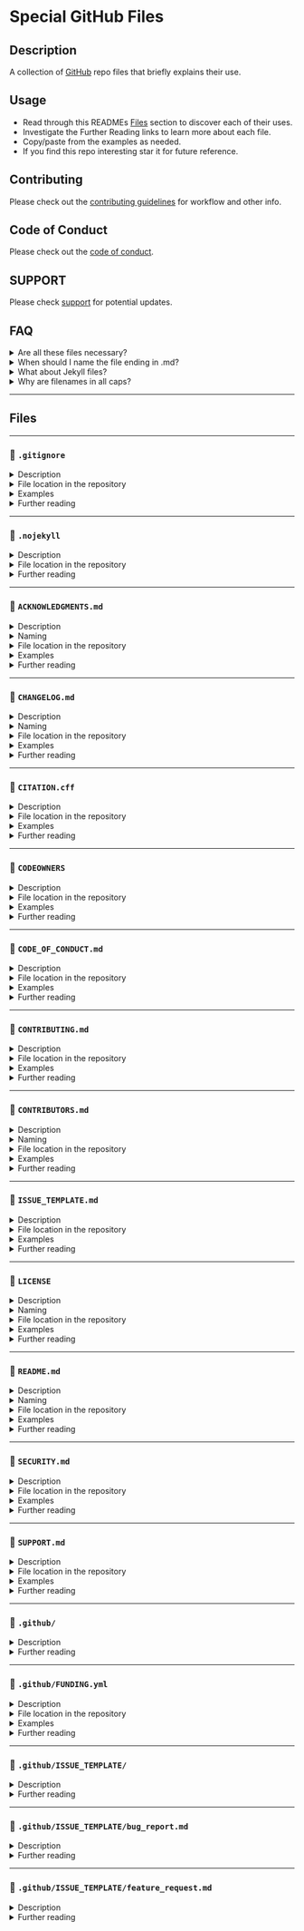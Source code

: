 # Special GitHub Files

## Description

A collection of [GitHub](https://github.com) repo files that briefly explains their use.

## Usage

- Read through this READMEs [Files](#files) section to discover each of their uses.
- Investigate the Further Reading links to learn more about each file.
- Copy/paste from the examples as needed.
- If you find this repo interesting star it for future reference.

## Contributing

Please check out the [contributing guidelines](CONTRIBUTING.md) for workflow and other info.

## Code of Conduct

Please check out the [code of conduct](CODE_OF_CONDUCT.md).

## SUPPORT

Please check [support](SUPPORT.md) for potential updates.

## FAQ

<details>
  <summary>Are all these files necessary?</summary>

Nope. Just use what you need.

</details>

<details>
  <summary>When should I name the file ending in .md?</summary>

Whenever you want the file to be visually rendered using [Markdown](https://guides.github.com/features/mastering-markdown/) features like headings, sections, lists, code example syntax coloring, clickable links, bold, italic, ... you should use `.md`.

</details>

<details>
  <summary>What about Jekyll files?</summary>

Adding these is currently under consideration.

</details>

<details>
  <summary>Why are filenames in all caps?</summary>

To avoid confusion with other files and to make them more noticeable as being a special file.

</details>

---

## Files

---

### :page_facing_up: `.gitignore`

<details>
  <summary>Description</summary>

  You can create a .gitignore file in your repository's root directory to tell Git which files and directories to ignore when you make a commit. To share the ignore rules with other users who clone the repository, commit the .gitignore file in to your repository.

  GitHub maintains an official list of recommended .gitignore files for many popular operating systems, environments, and languages in the github/gitignore public repository. You can also use gitignore.io to create a .gitignore file for your operating system, programming language, or IDE. For more information, see "[github/gitignore](https://github.com/github/gitignore)" and the "[gitignore.io](https://www.gitignore.io/)" site.
  
</details>

<details>
<summary>File location in the repository</summary>

- root
- any subdirectory

</details>

<details>
<summary>Examples</summary>

```text
# Compiled source #
###################
*.com
*.class
*.dll
*.exe
*.o
*.so

# Packages #
############
# it's better to unpack these files and commit the raw source
# git has its own built in compression methods
*.7z
*.dmg
*.gz
*.iso
*.jar
*.rar
*.tar
*.zip

# OS generated files #
######################
.DS_Store
.DS_Store?
._*
.Spotlight-V100
.Trashes
ehthumbs.db
Thumbs.db

# Logs
logs
*.log
npm-debug.log*
yarn-debug.log*
yarn-error.log*
lerna-debug.log*
.pnpm-debug.log*

# keys
keys.js

databases
*.log
*.sql
*.sqlite

# Diagnostic reports (https://nodejs.org/api/report.html)
report.[0-9]*.[0-9]*.[0-9]*.[0-9]*.json

# Runtime data
pids
*.pid
*.seed
*.pid.lock

# Directory for instrumented libs generated by jscoverage/JSCover
lib-cov

# Coverage directory used by tools like istanbul
coverage
*.lcov

# nyc test coverage
.nyc_output

# Grunt intermediate storage (https://gruntjs.com/creating-plugins#storing-task-files)
.grunt

# Bower dependency directory (https://bower.io/)
bower_components

# node-waf configuration
.lock-wscript

# Compiled binary addons (https://nodejs.org/api/addons.html)
build/Release

# Dependency directories
node_modules/
jspm_packages/

# Snowpack dependency directory (https://snowpack.dev/)
web_modules/

# TypeScript cache
*.tsbuildinfo

# Optional npm cache directory
.npm

# Optional eslint cache
.eslintcache

# Microbundle cache
.rpt2_cache/
.rts2_cache_cjs/
.rts2_cache_es/
.rts2_cache_umd/

# Optional REPL history
.node_repl_history

# Output of 'npm pack'
*.tgz

# Yarn Integrity file
.yarn-integrity

# dotenv environment variables file
.env
.env.test
.env.production

# parcel-bundler cache (https://parceljs.org/)
.cache
.parcel-cache

# Next.js build output
.next
out

# Nuxt.js build / generate output
.nuxt
dist

# Gatsby files
.cache/
# Comment in the public line in if your project uses Gatsby and not Next.js
# https://nextjs.org/blog/next-9-1#public-directory-support
# public

# vuepress build output
.vuepress/dist

# Serverless directories
.serverless/

# FuseBox cache
.fusebox/

# DynamoDB Local files
.dynamodb/

# TernJS port file
.tern-port

# Stores VSCode versions used for testing VSCode extensions
.vscode-test

# yarn v2
.yarn/cache
.yarn/unplugged
.yarn/build-state.yml
.yarn/install-state.gz
.pnp.*
```

If you want to ignore a file that is already checked in, you must untrack the file before you add a rule to ignore it. From your terminal, untrack the file.

```shell
$ git rm --cached FILENAME
```

[GitHub Docs: Configuring ignored files for all repositories on your computer](https://docs.github.com/en/get-started/getting-started-with-git/ignoring-files#configuring-ignored-files-for-all-repositories-on-your-computer)

You can also create a global .gitignore file to define a list of rules for ignoring files in every Git repository on your computer. For example, you might create the file at ~/.gitignore_global and add some rules to it.

Configure Git to use the exclude file ~/.gitignore_global for all Git repositories.

```shell
$ git config --global core.excludesfile ~/.gitignore_global
```

[GitHub Docs: Excluding local files without creating a .gitignore file](https://docs.github.com/en/get-started/getting-started-with-git/ignoring-files#excluding-local-files-without-creating-a-gitignore-file)]

If you don't want to create a .gitignore file to share with others, you can create rules that are not committed with the repository. You can use this technique for locally-generated files that you don't expect other users to generate, such as files created by your editor.

Use your favorite text editor to open the file called .git/info/exclude within the root of your Git repository. Any rule you add here will not be checked in, and will only ignore files for your local repository.

1. Open Terminal.
2. Navigate to the location of your Git repository.
3. Using your favorite text editor, open the file *.git/info/exclude*.

</details>

<details>
<summary>Further reading</summary>

- [GitHub Docs: Ignoring files](https://docs.github.com/en/get-started/getting-started-with-git/ignoring-files)
- [git-scm.com/docs/gitignore](https://git-scm.com/docs/gitignore)

</details>

---

### :page_facing_up: `.nojekyll`

<details>
<summary>Description</summary>

GitHub Pages will use Jekyll to build your site by default. If you want to use a static site generator other than Jekyll, disable the Jekyll build process by creating an empty file called `.nojekyll` in the root of your publishing source, then follow your static site generator's instructions to build your site locally.

Notes

- Prevents GitHub Pages from ignoring files that begin with an underscore.
- GitHub Pages does not support server-side languages such as PHP, Ruby, or Python.

</details>

<details>
<summary>File location in the repository</summary>

- root

</details>

<details>
<summary>Further reading</summary>

- [GitHub Docs: About GitHub Pages](https://docs.github.com/en/pages/getting-started-with-github-pages/about-github-pages)

</details>

---

### :page_facing_up: `ACKNOWLEDGMENTS.md`

<details>
<summary>Description</summary>

TODO

</details>

<details>
<summary>Naming</summary>

TODO

</details>

<details>
<summary>File location in the repository</summary>

TODO

</details>

<details>
<summary>Examples</summary>

TODO

</details>

<details>
<summary>Further reading</summary>

TODO

</details>

---

### :page_facing_up: `CHANGELOG.md`

<details>
<summary>Description</summary>

Notes

- Might also be named CHANGES, HISTORY, NEWS, RELEASES, VERSIONS, etc.

</details>

<details>
<summary>Naming</summary>

- CHANGELOG
- CHANGELOG.txt
- CHANGELOG.md

</details>

<details>
<summary>File location in the repository</summary>

TODO

</details>

<details>
<summary>Examples</summary>

TODO

</details>

<details>
<summary>Further reading</summary>

- [GitHub Docs: About CITATION files](https://docs.github.com/en/github/creating-cloning-and-archiving-repositories/creating-a-repository-on-github/about-citation-files)

</details>

---

### :page_facing_up: `CITATION.cff`

<details>
<summary>Description</summary>

You can add a CITATION.cff file to the root of a repository to let others know how you would like them to cite your work. The citation file format is plain text with human- and machine-readable citation information.

</details>

<details>
<summary>File location in the repository</summary>

TODO

</details>

<details>
<summary>Examples</summary>

TODO

</details>

<details>
<summary>Further reading</summary>

- [GitHub Docs: About CITATION files](https://docs.github.com/en/github/creating-cloning-and-archiving-repositories/creating-a-repository-on-github/about-citation-files)

</details>

---

### :page_facing_up: `CODEOWNERS`

<details>
<summary>Description</summary>

Repository administrators can define exactly which people and teams need to review projects using the CODEOWNERS file. This feature automatically assigns reviewers based on Code Owners when a pull request changes any owned files, using the same syntax as the .gitignore file.

Use the CODEOWNERS file to ensure that changes to specific areas of the codebase are always reviewed by those with the most expertise.

</details>

<details>
<summary>File location in the repository</summary>

- root
- docs/
- .github/

</details>

<details>
<summary>Examples</summary>

```text
# @global-owner1 and @global-owner2 will be requested for
# review when someone opens a pull request.
*       @global-owner1 @global-owner2

# When someone opens a pull request that only
# modifies JS files, only @js-owner and not the global
# owner(s) will be requested for a review.
*.js    @js-owner

# The `docs/*` pattern will match files like
# `docs/getting-started.md` but not further nested files like
# `docs/build-app/troubleshooting.md`.
docs/*  docs@example.com

# In this example, @octocat owns any file in the `/apps` 
# directory in the root of your repository except for the `/apps/github` 
# subdirectory, as its owners are left empty.
/apps/ @octocat
/apps/github

# In this example, any change inside the `/apps` directory
# will require approval from @doctocat or @octocat.
/apps/ @doctocat @octocat

# In this example, any change inside the `/apps` directory
# will require approval from a member of the @example-org/content team.
# If a member of @example-org/content opens a pull request 
# with a change inside the `/apps` directory, their approval is implicit.
# The team is still added as a reviewer but not a required reviewer.
# Anyone can approve the changes.
/apps/ @example-org/content-team
```

</details>

<details>
<summary>Further reading</summary>

- [GitHub Docs: About code owners](https://docs.github.com/en/github/creating-cloning-and-archiving-repositories/creating-a-repository-on-github/about-code-owners)
- [GitHub Docs: Managing code review assignment for your team](https://docs.github.com/en/organizations/organizing-members-into-teams/managing-code-review-assignment-for-your-team)

</details>

---

### :page_facing_up: `CODE_OF_CONDUCT.md`

<details>
<summary>Description</summary>

A code of conduct defines standards for how to engage in a community. It signals an inclusive environment that respects all contributions. It also outlines procedures for addressing problems between members of your project's community. For more information on why a code of conduct defines standards and expectations for how to engage in a community, see the [Open Source Guide](https://opensource.guide/code-of-conduct/).

</details>

<details>
<summary>File location in the repository</summary>

TODO

</details>

<details>
<summary>Examples</summary>

TODO

</details>

<details>
<summary>Further reading</summary>

- [GitHub Docs: Adding a code of conduct to your project](https://docs.github.com/en/communities/setting-up-your-project-for-healthy-contributions/adding-a-code-of-conduct-to-your-project)

</details>

---

### :page_facing_up: `CONTRIBUTING.md`

<details>
<summary>Description</summary>

To help your project contributors do good work, you can add a file with contribution guidelines to your project repository's root, `docs`, or `.github` folder. When someone opens a pull request or creates an issue, they will see a link to that file. The link to the contributing guidelines also appears on your repository's `contribute` page.

For the repository owner, contribution guidelines are a way to communicate how people should contribute.

For contributors, the guidelines help them verify that they're submitting well-formed pull requests and opening useful issues.

For both owners and contributors, contribution guidelines save time and hassle caused by improperly created pull requests or issues that have to be rejected and re-submitted.

</details>

<details>
<summary>File location in the repository</summary>

- root
- docs/
- .github/

</details>

<details>
<summary>Examples</summary>

- [github/docs Contributing to this repository](https://github.com/github/docs/blob/main/CONTRIBUTING.md)
- [github/docs/contributing/ Contributing to github/docs](https://github.com/github/docs/tree/main/contributing)

</details>

<details>
<summary>Further reading</summary>

- [GitHub Docs: Setting guidelines for repository contributors](https://docs.github.com/en/communities/setting-up-your-project-for-healthy-contributions/setting-guidelines-for-repository-contributors)
- [GitHub Docs: Encouraging helpful contributions to your project with labels](https://docs.github.com/en/communities/setting-up-your-project-for-healthy-contributions/encouraging-helpful-contributions-to-your-project-with-labels)
- [GitHub Docs: About community management and moderation](https://docs.github.com/en/communities/setting-up-your-project-for-healthy-contributions/about-community-management-and-moderation)
- [GitHub Docs: Setting up your project for healthy contributions](https://docs.github.com/en/communities/setting-up-your-project-for-healthy-contributions)
- [GitHub Docs: Encouraging helpful contributions to your project with labels](https://docs.github.com/en/communities/setting-up-your-project-for-healthy-contributions/encouraging-helpful-contributions-to-your-project-with-labels)
- [GitHub Docs: Moderating comments and conversations](https://docs.github.com/en/communities/moderating-comments-and-conversations)
- [Open Source Guides: Building Welcoming Communities](https://opensource.guide/building-community/)

</details>

---

### :page_facing_up: `CONTRIBUTORS.md`

<details>
<summary>Description</summary>

TODO

</details>

<details>
<summary>Naming</summary>

TODO

</details>

<details>
<summary>File location in the repository</summary>

TODO

</details>

<details>
<summary>Examples</summary>

TODO

</details>

<details>
<summary>Further reading</summary>

TODO

</details>

---
### :page_facing_up: `ISSUE_TEMPLATE.md`

<details>
<summary>Description</summary>

TODO

</details>

<details>
<summary>File location in the repository</summary>

TODO

</details>

<details>
<summary>Examples</summary>

TODO

</details>

<details>
<summary>Further reading</summary>

TODO

</details>

---

### :page_facing_up: `LICENSE`

<details>
<summary>Description</summary>

You can include an open source license in your repository to make it easier for other people to contribute.

If you include a detectable license in your repository, people who visit your repository will see it at the top of the repository page.

Notes

- If you go to "Add file" dropdown in your repo to create a new file and start naming with "License", a button will appear to the right for you to select a license template.

</details>

<details>
<summary>Naming</summary>

- LICENSE (most common)
- ICENSE.md
- ...

</details>

<details>
<summary>File location in the repository</summary>

TODO

</details>

<details>
<summary>Examples</summary>

TODO

</details>

<details>
<summary>Further reading</summary>

- [GitHub Docs: Adding a license to a repository](https://docs.github.com/en/communities/setting-up-your-project-for-healthy-contributions/adding-a-license-to-a-repository)
- [GitHub Docs: Licensing a repository](https://docs.github.com/en/github/creating-cloning-and-archiving-repositories/creating-a-repository-on-github/licensing-a-repository)

</details>

---

### :page_facing_up: `README.md`

<details>
<summary>Description</summary>

TODO

</details>

<details>
<summary>Naming</summary>

- README
- README.txt
- README.md (most common)
- ...

</details>

<details>
<summary>File location in the repository</summary>

- root

</details>

<details>
<summary>Examples</summary>

TODO

</details>

<details>
<summary>Further reading</summary>

- [GitHub Docs: About READMEs](https://docs.github.com/en/github/creating-cloning-and-archiving-repositories/creating-a-repository-on-github/about-readmes)

</details>

---

### :page_facing_up: `SECURITY.md`

<details>
<summary>Description</summary>

TODO

</details>

<details>
<summary>File location in the repository</summary>

TODO

</details>

<details>
<summary>Examples</summary>

TODO

</details>

<details>
<summary>Further reading</summary>

- [GitHub Docs: Adding a security policy to your repository](https://docs.github.com/en/code-security/getting-started/adding-a-security-policy-to-your-repository)
- [GitHub Docs: Creating a default community health file](https://docs.github.com/en/communities/setting-up-your-project-for-healthy-contributions/creating-a-default-community-health-file)

</details>

---

### :page_facing_up: `SUPPORT.md`

<details>
<summary>Description</summary>

TODO

</details>

<details>
<summary>File location in the repository</summary>

TODO

</details>

<details>
<summary>Examples</summary>

TODO

</details>

<details>
<summary>Further reading</summary>

- [GitHub Docs: Adding support resources to your project](https://docs.github.com/en/communities/setting-up-your-project-for-healthy-contributions/adding-support-resources-to-your-project)
- [GitHub Docs: Creating a default community health file](https://docs.github.com/en/communities/setting-up-your-project-for-healthy-contributions/creating-a-default-community-health-file)

</details>

---

### :open_file_folder: `.github/`

<details>
<summary>Description</summary>

A special directory GitHub looks in for special files.

</details>

<details>
<summary>Further reading</summary>

TODO

</details>

---

### :page_facing_up: `.github/FUNDING.yml`

<details>
<summary>Description</summary>

FUNDING file displays a sponsor button in your repository to increase the visibility of funding options for your open source project.

</details>

<details>
<summary>File location in the repository</summary>

Automatically generated at `.github/FUNDING.yml`

</details>

<details>
<summary>Examples</summary>

```text
github: [octocat, surftocat]
patreon: octocat
tidelift: npm/octo-package
custom: ["https://www.paypal.me/octocat", octocat.com]
```

</details>

<details>
<summary>Further reading</summary>

- [GitHub Docs: Displaying a sponsor button in your repository](https://docs.github.com/en/github/administering-a-repository/managing-repository-settings/displaying-a-sponsor-button-in-your-repository)

</details>

---

### :open_file_folder: `.github/ISSUE_TEMPLATE/`

<details>
<summary>Description</summary>

Issue templates and their configuration file must be in a folder called `.github/ISSUE_TEMPLATE`

</details>

<details>
<summary>Further reading</summary>

TODO

</details>

---

### :page_facing_up: `.github/ISSUE_TEMPLATE/bug_report.md`

<details>
<summary>Description</summary>

TODO

</details>

<details>
<summary>Further reading</summary>

TODO

</details>

---

### :page_facing_up: `.github/ISSUE_TEMPLATE/feature_request.md`

<details>
<summary>Description</summary>

TODO

</details>

<details>
<summary>Further reading</summary>

TODO

</details>
